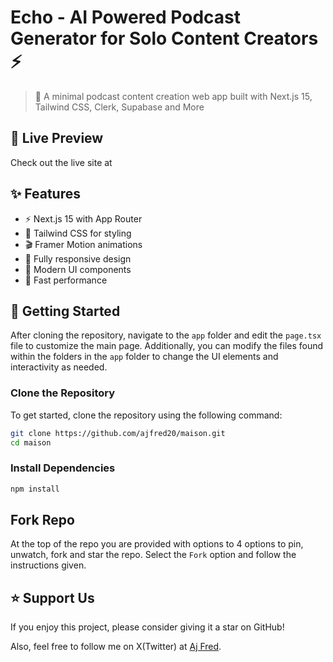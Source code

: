 # Echo - AI Powered Podcast Generator for Solo Content Creators ⚡

> 🌟 A minimal podcast content creation web app built with Next.js 15, Tailwind CSS, Clerk, Supabase and More

## 🔴 Live Preview

Check out the live site at

## ✨ Features

- ⚡️ Next.js 15 with App Router
- 🎨 Tailwind CSS for styling
- 🎬 Framer Motion animations
- 📱 Fully responsive design
- 🌙 Modern UI components
- 🚀 Fast performance

## 🚀 Getting Started

After cloning the repository, navigate to the `app` folder and edit the `page.tsx` file to customize the main page. Additionally, you can modify the files found within the folders in the `app` folder to change the UI elements and interactivity as needed.

### Clone the Repository

To get started, clone the repository using the following command:

```bash
git clone https://github.com/ajfred20/maison.git
cd maison
```

### Install Dependencies

```bash
npm install
```
## Fork Repo
At the top of the repo you are provided with options to 4 options to pin, unwatch, fork and star the repo. Select the `Fork` option and follow the instructions given.

## ⭐️ Support Us

If you enjoy this project, please consider giving it a star on GitHub!

Also, feel free to follow me on X(Twitter) at [Aj Fred](https://x.com/iamajfred_).
